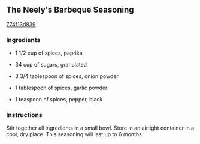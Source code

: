 ## The Neely's Barbeque Seasoning

[774f13d839](http://www.food.com/recipe/the-neelys-barbeque-seasoning-412357)

### Ingredients

 - 1 1/2 cup of spices, paprika

 - 34 cup of sugars, granulated

 - 3 3/4 tablespoon of spices, onion powder

 - 1 tablespoon of spices, garlic powder

 - 1 teaspoon of spices, pepper, black

### Instructions

Stir together all ingredients in a small bowl. Store in an airtight container in a cool, dry place. This seasoning will last up to 6 months.